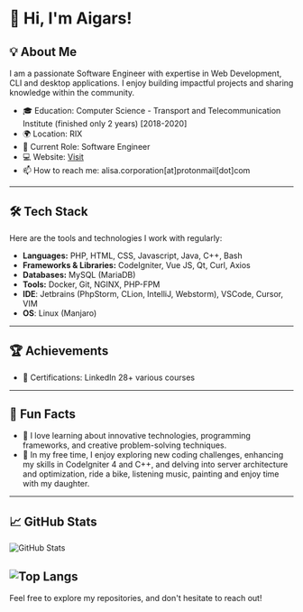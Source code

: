 # 👋 Hi, I'm Aigars!

## 💡 About Me
I am a passionate Software Engineer with expertise in Web Development, CLI and desktop applications. I enjoy building impactful projects and sharing knowledge within the community.

- 🎓 Education: Computer Science - Transport and Telecommunication Institute (finished only 2 years) [2018-2020]
- 🌍 Location: RIX
- 💼 Current Role: Software Engineer
- 💻 Website: [Visit](https://xeon.lv/)
- 📫 How to reach me: alisa.corporation[at]protonmail[dot]com

---

## 🛠️ Tech Stack
Here are the tools and technologies I work with regularly:

- **Languages:** PHP, HTML, CSS, Javascript, Java, C++, Bash
- **Frameworks & Libraries:** CodeIgniter, Vue JS, Qt, Curl, Axios
- **Databases:** MySQL (MariaDB)
- **Tools:** Docker, Git, NGINX, PHP-FPM
- **IDE**: Jetbrains (PhpStorm, CLion, IntelliJ, Webstorm), VSCode, Cursor, VIM
- **OS**: Linux (Manjaro)
---

## 🏆 Achievements
- 🏅 Certifications: LinkedIn 28+ various courses
---

## 🌟 Fun Facts
- 🤖 I love learning about innovative technologies, programming frameworks, and creative problem-solving techniques.
- 📖 In my free time, I enjoy exploring new coding challenges, enhancing my skills in CodeIgniter 4 and C++, and delving into server architecture and optimization, ride a bike, listening music, painting and enjoy time with my daughter.

---

## 📈 GitHub Stats
![GitHub Stats](https://github-readme-stats.vercel.app/api?username=alisacorporation&show_icons=true&hide=issues&hide_title=true&count_private=true)

![Top Langs](https://github-readme-stats.vercel.app/api/top-langs/?username=alisacorporation&layout=donut)
---

Feel free to explore my repositories, and don't hesitate to reach out!
